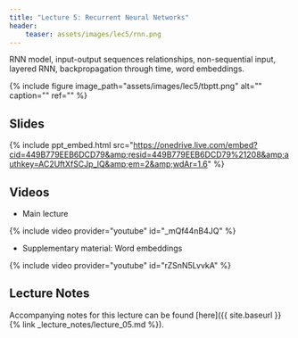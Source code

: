 ```yaml
---
title: "Lecture 5: Recurrent Neural Networks"
header:
    teaser: assets/images/lec5/rnn.png
---
```


RNN model, input-output sequences relationships, non-sequential input, layered RNN,
backpropagation through time, word embeddings.

{% include figure image_path="assets/images/lec5/tbptt.png" alt="" caption="" ref="" %}

## Slides

{% include ppt_embed.html
src="https://onedrive.live.com/embed?cid=449B779EEB6DCD79&amp;resid=449B779EEB6DCD79%21208&amp;authkey=AC2UftXfSCJp_lQ&amp;em=2&amp;wdAr=1.6" %}

## Videos

- Main lecture

{% include video provider="youtube" id="_mQf44nB4JQ" %}

- Supplementary material: Word embeddings

{% include video provider="youtube" id="rZSnN5LvvkA" %}

## Lecture Notes

Accompanying notes for this lecture can be found [here]({{ site.baseurl }}{% link _lecture_notes/lecture_05.md %}).
